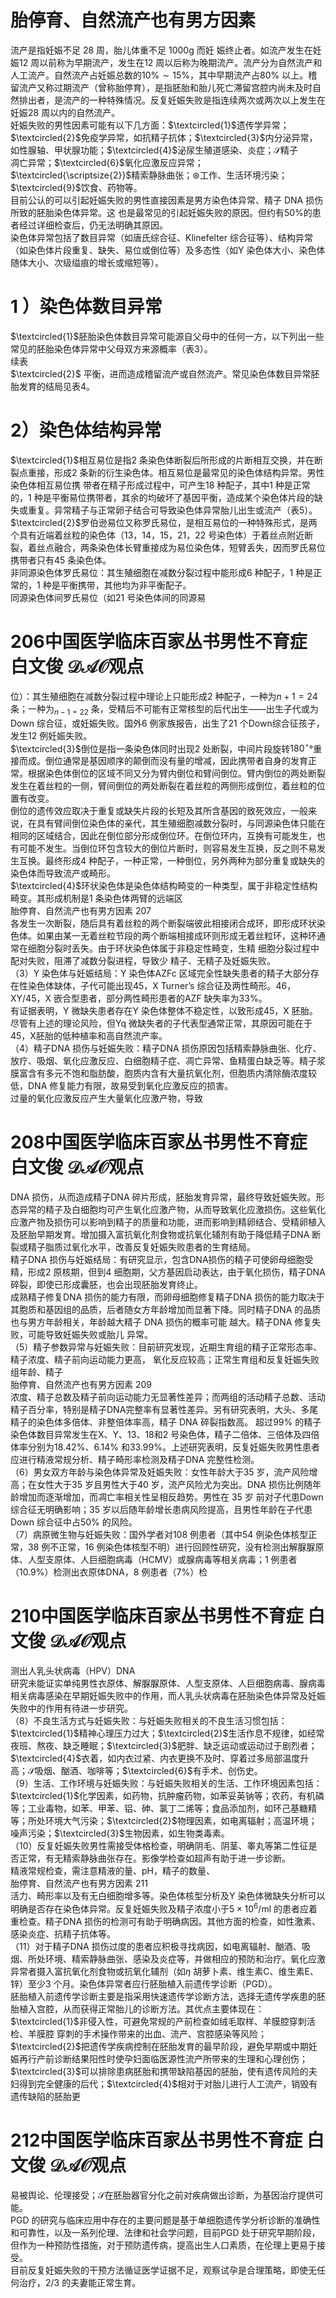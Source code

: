 # 胎停育、自然流产也有男方因素  
流产是指妊娠不足 28  周，胎儿体重不足 $1000\mathrm{g}$  而妊 娠终止者。如流产发生在妊娠12 周以前称为早期流产，发生在12 周以后称为晚期流产。流产分为自然流产和人工流产。自然流产占妊娠总数的$10\%\sim15\%$，其中早期流产占$80\%$ 以上。稽留流产又称过期流产（曾称胎停育），是指胚胎和胎儿死亡滞留宫腔内尚未及时自然排出者，是流产的一种特殊情况。反复妊娠失败是指连续两次或两次以上发生在妊娠28 周以内的自然流产。  
妊娠失败的男性因素可能有以下几方面：$\textcircled{1}$遗传学异常；$\textcircled{2}$免疫学异常，如抗精子抗体；$\textcircled{3}$内分泌异常，如性腺轴、甲状腺功能；$\textcircled{4}$泌尿生殖道感染、炎症；$\mathcal{S}$精子  
凋亡异常；$\textcircled{6}$氧化应激反应异常；$\textcircled{\scriptsize{2}}$精索静脉曲张；$\circledast$工作、生活环境污染；$\textcircled{9}$饮食、药物等。  
目前公认的可以引起妊娠失败的男性直接因素是男方染色体异常、精子 DNA  损伤所致的胚胎染色体异常。这 也是最常见的引起妊娠失败的原因。但约有$50\%$的患者经过详细检查后，仍无法明确其原因。  
染色体异常包括了数目异常（如唐氏综合征、Klinefelter 综合征等）、结构异常（如染色体片段重复、缺失、易位或倒位等）及多态性（如Y 染色体大小、染色体随体大小、次级缢痕的增长或缩短等）。  
# 1 ）染色体数目异常  
$\textcircled{1}$胚胎染色体数目异常可能源自父母中的任何一方，以下列出一些常见的胚胎染色体异常中父母双方来源概率（表3）。  
续表  
$\textcircled{2}$ 平衡，进而造成稽留流产或自然流产。常见染色体数目异常胚胎发育的结局见表4。  
# 2）染色体结构异常  
$\textcircled{1}$相互易位是指2 条染色体断裂后所形成的片断相互交换，并在断裂点重接，形成2 条新的衍生染色体。相互易位是最常见的染色体结构异常。男性染色体相互易位携 带者在精子形成过程中，可产生18 种配子，其中1 种是正常的，1 种是平衡易位携带者，其余的均破坏了基因平衡，造成某个染色体片段的缺失或重复。异常精子与正常卵子结合可导致染色体异常胎儿出生或流产（表5）。  
$\textcircled{2}$罗伯逊易位又称罗氏易位，是相互易位的一种特殊形式，是两个具有近端着丝粒的染色体（13，14，15，21，22 号染色体）于着丝点附近断裂，着丝点融合，两条染色体长臂重接成为易位染色体，短臂丢失，因而罗氏易位携带者只有45 条染色体。  
非同源染色体罗氏易位：其生殖细胞在减数分裂过程中能形成6 种配子，1 种是正常的，1 种是平衡携带，其他均为非平衡配子。  
同源染色体间罗氏易位（如21 号染色体间的同源易  
# 206中国医学临床百家丛书男性不育症 白文俊 $\mathcal{D A O}$观点  
位）：其生殖细胞在减数分裂过程中理论上只能形成2 种配子，一种为$n{+}1{=}24$ 条；一种为$_{n-1=22}$ 条，受精后不可能有正常核型的后代出生——出生子代或为Down 综合征，或妊娠失败。国外6 例家族报告，出生了21 个Down综合征孩子，发生12 例妊娠失败。  
$\textcircled{3}$倒位是指一条染色体同时出现2 处断裂，中间片段旋转$180^{\circ}$°重接而成。倒位通常是基因顺序的颠倒而没有量的增减，因此携带者自身的发育正常。根据染色体倒位的区域不同又分为臂内倒位和臂间倒位。臂内倒位的两处断裂发生在着丝粒的一侧，臂间倒位的两处断裂在着丝粒的两侧形成倒位，着丝粒的位置有改变。  
倒位的遗传效应取决于重复或缺失片段的长短及其所含基因的致死效应，一般来说，在具有臂间倒位染色体的亲代，其生殖细胞减数分裂时，与同源染色体只能在相同的区域结合，因此在倒位部分形成倒位环。在倒位环内，互换有可能发生，也有可能不发生。当倒位环包含较大的倒位片断时，则容易发生互换，反之则不易发生互换。最终形成4 种配子，一种正常，一种倒位，另外两种为部分重复或缺失的染色体而导致流产或畸形。  
$\textcircled{4}$环状染色体是染色体结构畸变的一种类型，属于非稳定性结构畸变。其形成机制是1 条染色体两臂的远端区  
胎停育、自然流产也有男方因素 207  
各发生一次断裂，随后具有着丝粒的两个断裂端彼此相接闭合成环，即形成环状染色体。如果由某一无着丝粒节段的两个断端相接成环则形成无着丝粒环，这种环通常在细胞分裂时丢失。由于环状染色体属于非稳定性畸变，生精 细胞分裂过程中配对失败，阻滞了减数分裂进程，导致少 精子、无精子及妊娠失败。  
（3）Y 染色体与妊娠结局：Y 染色体AZFc 区域完全性缺失患者的精子大部分存在性染色体缺体，子代可能出现45，X Turner’s 综合征及两性畸形。46，XY/45，X 嵌合型患者，部分两性畸形患者的AZF 缺失率为$33\%$。  
有证据表明，Y 微缺失患者存在Y 染色体整体不稳定性，以致形成45，X 胚胎。尽管有上述的理论风险，但Yq 微缺失者的子代表型通常正常，其原因可能在于45，X胚胎的低种植率和高自然流产率。  
（4）精子DNA 损伤与妊娠失败：精子DNA 损伤原因包括精索静脉曲张、化疗、放疗、吸烟、氧化应激反应、白细胞精子症、凋亡异常、鱼精蛋白缺乏等。精子浆膜富含有多元不饱和脂肪酸，胞质内含有大量抗氧化剂，但胞质内清除酶浓度较低，DNA 修复能力有限，故易受到氧化应激反应的损害。  
过量的氧化应激反应产生大量氧化应激产物，导致  
# 208中国医学临床百家丛书男性不育症 白文俊 $\mathcal{D A O}$观点  
DNA 损伤，从而造成精子DNA 碎片形成，胚胎发育异常，最终导致妊娠失败。形态异常的精子及白细胞均可产生氧化应激产物，从而导致氧化应激损伤。这些氧化应激产物及损伤可以影响到精子的质量和功能，进而影响到精卵结合、受精卵植入及胚胎早期发育。增加摄入富抗氧化剂食物或抗氧化辅剂有助于降低精子DNA 断裂或精子脂质过氧化水平，改善反复妊娠失败患者的生育结局。  
精子DNA 损伤与妊娠结局：有研究显示，包含DNA损伤的精子可使卵母细胞受精，形成2 原核期，但到4 细胞期，父方基因启动表达，由于氧化损伤，精子DNA 碎裂，即使已形成囊胚，也会出现胚胎发育终止。  
成熟精子修复DNA 损伤的能力有限，而卵母细胞修复精子DNA 损伤的能力取决于其胞质和基因组的品质，后者随女方年龄增加而显著下降。同时精子DNA 的品质也与男方年龄相关，年龄越大精子 DNA  损伤的概率可能 越大。精子DNA 修复失败，可能导致妊娠失败或胎儿 异常。  
（5）精子参数异常与妊娠失败：目前研究发现，近期生育组的精子正常形态率、精子浓度、精子前向运动能力更高， 氧化反应较高；正常生育组和反复妊娠失败组年龄、精子  
胎停育、自然流产也有男方因素 209  
浓度、精子总数及精子前向运动能力无显著性差异；而两组的活动精子总数、活动精子百分率，特别是精子DNA完整率有显著性差异。另有研究表明，大头、多尾精子的染色体多倍体、非整倍体率高，精子 DNA  碎裂指数高。 超过$99\%$ 的精子染色体数目异常发生在X、Y、13、18和2 号染色体，精子二倍体、三倍体及四倍体率分别为$18.42\%$、$6.14\%$ 和$33.99\%$。上述研究表明，反复妊娠失败男性患者应进行精液常规分析、精子畸形率检测及精子DNA 完整性检测。  
（6）男女双方年龄与染色体异常及妊娠失败：女性年龄大于35 岁，流产风险增高；在女性大于35 岁且男性大于40 岁，流产风险尤为突出。DNA 损伤比例随年龄增加而逐渐增加，而凋亡率相关性呈相反趋势。男性在 35  岁 前对子代患Down 综合征无明确影响；35 岁以后随年龄增长患病风险提高，且男性年龄在子代患Down 综合征中占$50\%$ 的风险。  
（7）病原微生物与妊娠失败：国外学者对108 例患者（其中54 例染色体核型正常，38 例不正常，16 例染色体核型不明）进行回顾性研究，没有检测出解脲脲原体、人型支原体、人巨细胞病毒（HCMV）或腺病毒等相关病毒；1 例患者（$10.9\%$）检测出衣原体DNA，8 例患者（$7\%$）检  
# 210中国医学临床百家丛书男性不育症 白文俊 $\mathcal{D A O}$观点  
测出人乳头状病毒（HPV）DNA  
研究未能证实单纯男性衣原体、解脲脲原体、人型支原体、人巨细胞病毒、腺病毒相关病毒感染在早期妊娠失败中的作用，而人乳头状病毒在胚胎染色体异常及妊娠失败中的作用有待进一步研究。  
（8）不良生活方式与妊娠失败：与妊娠失败相关的不良生活习惯包括：$\textcircled{1}$精神心理压力过大；$\textcircled{2}$生活作息不规律，如经常夜班、熬夜、缺乏睡眠；$\textcircled{3}$肥胖、缺乏运动或运动过于剧烈者；$\textcircled{4}$衣着，如内衣过紧、内衣更换不及时、穿着过多局部温度升高；$\mathcal{S}$吸烟、酗酒、咖啡等；$\textcircled{6}$有手术、创伤史。  
（9）生活、工作环境与妊娠失败：与妊娠失败相关的生活、工作环境因素包括：$\textcircled{1}$化学因素，如药物，抗肿瘤药物，如苯妥英钠等；农药，有机磷等；工业毒物，如苯、甲苯、铝、砷、氯丁二烯等；食品添加剂，如环己基糖精等；所处环境大气污染；$\textcircled{2}$物理因素，如电离辐射；高温环境；噪声污染；$\textcircled{3}$生物因素，如生物类毒素。  
（10）反复妊娠失败男性需接受体格检查，明确阴毛、阴茎、睾丸等第二性征是否正常，有无精索静脉曲张存在。影像学检查如超声有助于进一步诊断。  
精液常规检查，需注意精液的量、pH，精子的数量、  
胎停育、自然流产也有男方因素 211  
活力、畸形率以及有无白细胞增多等。染色体核型分析及Y 染色体微缺失分析可以明确是否存在染色体异常。反复妊娠失败及精子浓度小于$5\times10^{6}/\mathrm{{m}l}$ 的患者应着重检查。精子DNA 损伤的检测可有助于明确病因。其他方面的检查，如性激素、感染炎症、抗精子抗体等。  
（11）对于精子DNA 损伤过度的患者应积极寻找病因，如电离辐射、酗酒、吸烟、所处环境、精索静脉曲张、感染及炎症等，并做相应的预防和治疗。氧化应激异常者摄入富抗氧化剂食物或抗氧化辅剂（如$\eta$ 胡萝卜素、维生素C、维生素E、锌）至少3 个月。染色体异常者应行胚胎植入前遗传学诊断（PGD）。  
胚胎植入前遗传学诊断主要是指采用快速遗传学诊断方法，选择无遗传学疾患的胚胎植入宫腔，从而获得正常胎儿的诊断方法。其优点主要体现在：$\textcircled{1}$非侵入性，可避免常规的产前检查如绒毛取样、羊膜腔穿刺活检、羊膜腔 穿刺的手术操作带来的出血、流产、宫腔感染等风险；$\textcircled{2}$把遗传学疾病控制在胚胎发育的最早阶段，避免早期或中期妊娠再行产前诊断结果阳性时使孕妇面临医源性流产所带来的生理和心理创伤；$\textcircled{3}$可以排除患病胚胎和携带缺陷基因的胚胎，使有遗传风险的夫妇得到完全健康的后代；$\textcircled{4}$相对于对胎儿进行人工流产，销毁有遗传缺陷的胚胎更  
# 212中国医学临床百家丛书男性不育症 白文俊 $\mathcal{D A O}$观点  
易被舆论、伦理接受；$\mathcal{S}$在胚胎器官分化之前对疾病做出诊断，为基因治疗提供可能。  
PGD 的研究与临床应用中存在的主要问题是基于单细胞遗传学分析诊断的准确性和可靠性，以及一系列伦理、法律和社会学问题，目前PGD 处于研究早期阶段，但作为一种预防性措施，对于预防遗传病，提高出生人口素质，在伦理上更易于接受。  
目前反复妊娠失败的干预方法循证医学证据不足，观察试孕是合理策略，即使无任何治疗，2/3 的夫妻能正常生育。  
